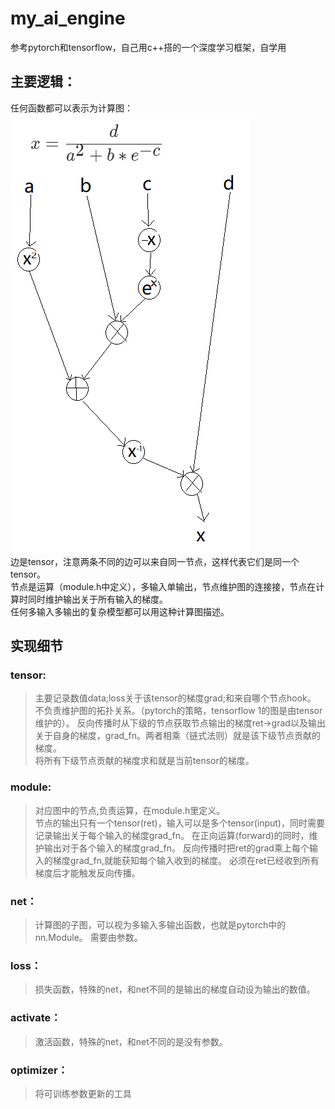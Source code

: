 # my_ai_engine
参考pytorch和tensorflow，自己用c++搭的一个深度学习框架，自学用  
## 主要逻辑：  
任何函数都可以表示为计算图：  
![image](https://github.com/jklp2/my_ai_engine/blob/main/1.png)  
边是tensor，注意两条不同的边可以来自同一节点，这样代表它们是同一个tensor。  
节点是运算（module.h中定义），多输入单输出，节点维护图的连接接，节点在计算时同时维护输出关于所有输入的梯度。  
任何多输入多输出的复杂模型都可以用这种计算图描述。  
## 实现细节
### tensor:  
>主要记录数值data;loss关于该tensor的梯度grad;和来自哪个节点hook。  
>不负责维护图的拓扑关系。（pytorch的策略，tensorflow 1的图是由tensor维护的）。 
>反向传播时从下级的节点获取节点输出的梯度ret->grad以及输出关于自身的梯度，grad_fn。两者相乘（链式法则）就是该下级节点贡献的梯度。  
>将所有下级节点贡献的梯度求和就是当前tensor的梯度。  

### module:   
>对应图中的节点,负责运算，在module.h里定义。  
>节点的输出只有一个tensor(ret)，输入可以是多个tensor(input)，同时需要记录输出关于每个输入的梯度grad_fn。
>在正向运算(forward)的同时，维护输出对于各个输入的梯度grad_fn。
>反向传播时把ret的grad乘上每个输入的梯度grad_fn,就能获知每个输入收到的梯度。
>必须在ret已经收到所有梯度后才能触发反向传播。  
>
### net：
>计算图的子图，可以视为多输入多输出函数，也就是pytorch中的nn.Module。
>需要由参数。

### loss：
>损失函数，特殊的net，和net不同的是输出的梯度自动设为输出的数值。 

### activate：
>激活函数，特殊的net，和net不同的是没有参数。
 
### optimizer：
>将可训练参数更新的工具


